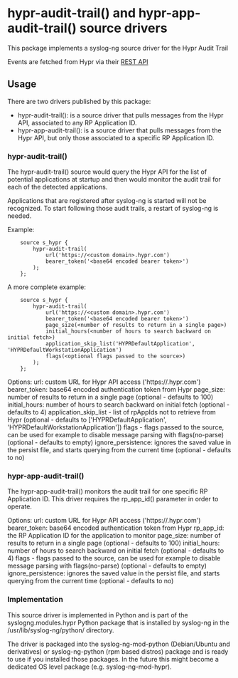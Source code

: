 # hypr-audit-trail() and hypr-app-audit-trail() source drivers

This package implements a syslog-ng source driver for the Hypr Audit Trail

Events are fetched from Hypr via their [REST API](https://apidocs.hypr.com/)

## Usage

There are two drivers published by this package:

  * hypr-audit-trail(): is a source driver that pulls messages from the Hypr
    API, associated to any RP Application ID.
  * hypr-app-audit-trail(): is a source driver that pulls messages from the
    Hypr API, but only those associated to a specific RP Application ID.


### hypr-audit-trail()

The hypr-audit-trail() source would query the Hypr API for the list of
potential applications at startup and then would monitor the audit trail for
each of the detected applications.

Applications that are registered after syslog-ng is started will not be
recognized. To start following those audit trails, a restart of syslog-ng is
needed.

Example:

```
    source s_hypr {
        hypr-audit-trail(
            url('https://<custom domain>.hypr.com')
            bearer_token('<base64 encoded bearer token>')
        );
    };
```

A more complete example:

```
    source s_hypr {
        hypr-audit-trail(
            url('https://<custom domain>.hypr.com')
            bearer_token('<base64 encoded bearer token>')
            page_size(<number of results to return in a single page>)
            initial_hours(<number of hours to search backward on initial fetch>)
            application_skip_list('HYPRDefaultApplication', 'HYPRDefaultWorkstationApplication')
            flags(<optional flags passed to the source>)
        );
    };
```


Options:
  url: custom URL for Hypr API access ('https://<custom domain>.hypr.com')
  bearer_token: base64 encoded authentication token from Hypr
  page_size: number of results to return in a single page (optional - defaults to 100)
  initial_hours: number of hours to search backward on initial fetch (optional - defaults to 4)
  application_skip_list - list of rpAppIds not to retrieve from Hypr (optional - defaults to ['HYPRDefaultApplication', 'HYPRDefaultWorkstationApplication'])
  flags - flags passed to the source, can be used for example to disable message parsing with flags(no-parse) (optional - defaults to empty)
  ignore_persistence: ignores the saved value in the persist file, and starts querying from the current time (optional - defaults to no)

### hypr-app-audit-trail()

The hypr-app-audit-trail() monitors the audit trail for one specific RP
Application ID. This driver requires the rp_app_id() parameter in order to
operate.

Options:
  url: custom URL for Hypr API access ('https://<custom domain>.hypr.com')
  bearer_token: base64 encoded authentication token from Hypr
  rp_app_id: the RP Application ID for the application to monitor
  page_size: number of results to return in a single page (optional - defaults to 100)
  initial_hours: number of hours to search backward on initial fetch (optional - defaults to 4)
  flags - flags passed to the source, can be used for example to disable message parsing with flags(no-parse) (optional - defaults to empty)
  ignore_persistence: ignores the saved value in the persist file, and starts querying from the current time (optional - defaults to no)


### Implementation

This source driver is implemented in Python and is part of the
syslogng.modules.hypr Python package that is installed by syslog-ng in the
/usr/lib/syslog-ng/python/ directory.

The driver is packaged into the syslog-ng-mod-python (Debian/Ubuntu and
derivatives) or syslog-ng-python (rpm based distros) package and is ready to
use if you installed those packages. In the future this might become a
dedicated OS level package (e.g. syslog-ng-mod-hypr).
